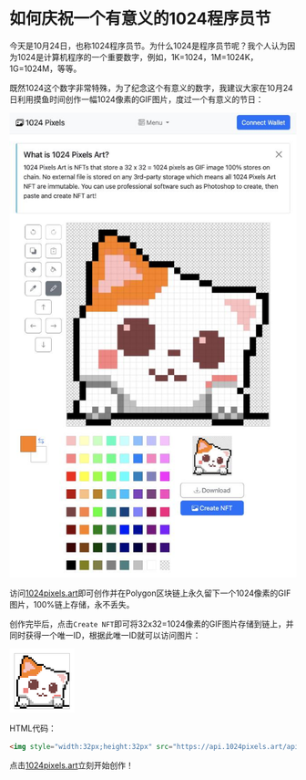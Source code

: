 # 如何庆祝一个有意义的1024程序员节

今天是10月24日，也称1024程序员节。为什么1024是程序员节呢？我个人认为因为1024是计算机程序的一个重要数字，例如，1K=1024，1M=1024K，1G=1024M，等等。

既然1024这个数字非常特殊，为了纪念这个有意义的数字，我建议大家在10月24日利用摸鱼时间创作一幅1024像素的GIF图片，度过一个有意义的节日：

![1024pixels](1024pixels.jpg)

访问[1024pixels.art](https://1024pixels.art)即可创作并在Polygon区块链上永久留下一个1024像素的GIF图片，100%链上存储，永不丢失。

创作完毕后，点击`Create NFT`即可将32x32=1024像素的GIF图片存储到链上，并同时获得一个唯一ID，根据此唯一ID就可以访问图片：

![cat](nft.png)

HTML代码：

```html
<img style="width:32px;height:32px" src="https://api.1024pixels.art/api/image?id=7104489458947276405218433968580007389896578233269789006437811646274333582301">
```

点击[1024pixels.art](https://1024pixels.art)立刻开始创作！
